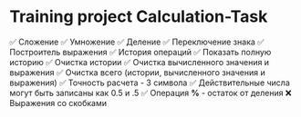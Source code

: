 # Training project Calculation-Task

✅ Сложение
✅ Умножение
✅ Деление
✅ Переключение знака
✅ Построитель выражения
✅ История операций
✅ Показать полную историю
✅ Очистка истории
✅ Очистка вычисленного значения и выражения
✅ Очистка всего (истории, вычисленного значения и выражения)
✅ Точность расчета - 3 символа
✅ Действительные числа могут быть записаны как 0.5 и .5
✅ Операция **%** - остаток от деления
❌ Выражения со скобками
